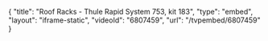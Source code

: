 {
    "title": "Roof Racks - Thule Rapid System 753, kit 183",
    "type": "embed",
    "layout": "iframe-static",
    "videoId": "6807459",
    "url": "\/tvpembed\/6807459"
}